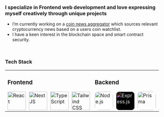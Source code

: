 ### I specialize in Frontend web development and love expressing myself creatively through unique projects

- I’m currently working on a [coin news aggregator](https://github.com/crackcodesprogramloads/coin-news-aggregator) which sources relevant cryptocurrency news based on a users coin watchlist.
- I have a keen interest in the blockchain space and smart contract security.

<br/>

### Tech Stack

<table><tr><td valign="top" width="33%">

### Frontend

<div style="display: flex; gap: 10px;">  
<a href="https://reactjs.org/" target="_blank"><img src="https://profilinator.rishav.dev/skills-assets/react-original-wordmark.svg" alt="React" height="60" /></a>  
<a href="https://nextjs.org/" target="_blank"><img src="https://profilinator.rishav.dev/skills-assets/nextjs.png" alt="NextJS" height="60" /></a>  
<a href="https://www.typescriptlang.org/" target="_blank"><img src="https://profilinator.rishav.dev/skills-assets/typescript-original.svg" alt="TypeScript" height="60" /></a>  
<a href="https://www.tailwindcss.com/" target="_blank"><img src="https://profilinator.rishav.dev/skills-assets/tailwindcss.svg" alt="Tailwind CSS" height="60" /></a>  
</div>

</td><td valign="top" width="33%">

### Backend

<div style="display: flex; align-items: center; gap: 10px;">  
<a href="https://nodejs.org/" target="_blank"><img style="background: white; border-radius: 10px;" src="https://www.svgrepo.com/show/376337/node-js.svg" alt="Node.js" height="60" /></a>  
<a href="https://expressjs.com/" target="_blank"><img style="background-color: white; filter: invert(1); border-radius: 10px;" src="https://profilinator.rishav.dev/skills-assets/express-original-wordmark.svg" alt="Express.js" height="60" /></a>  
<a href="https://www.prisma.io/" target="_blank"><img style="border-radius: 10px;" src="https://profilinator.rishav.dev/skills-assets/prisma.png" alt="Prisma" height="60" /></a>  
<a href="https://www.mongodb.com/" target="_blank"><img style="background: black; border-radius: 10px;" src="https://profilinator.rishav.dev/skills-assets/mongodb-original-wordmark.svg" alt="MongoDB" height="60" /></a>  
<a href="https://graphql.org/" target="_blank"><img style="background: black; border-radius: 10px;" src="https://profilinator.rishav.dev/skills-assets/graphql.png" alt="GraphQL" height="60" /></a>  
</div>

</td><td valign="top" width="33%">

### Blockchain

<div style="display: flex; gap: 10px;">  

</div>

</td></tr></table>

<br/>

